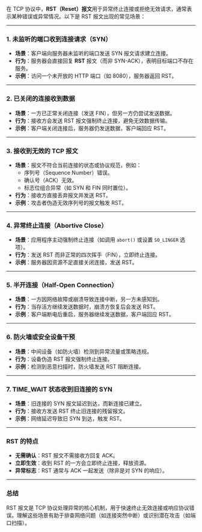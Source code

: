 在 TCP 协议中，**RST（Reset）报文**用于异常终止连接或拒绝无效请求，通常表示某种错误或异常情况。以下是 RST 报文出现的常见场景：

---

### **1. 未监听的端口收到连接请求（SYN）**
  - **场景**：客户端向服务器未监听的端口发送 SYN 报文请求建立连接。
  - **行为**：服务器会直接回复 **RST** 报文（而非 SYN-ACK），表明目标端口不存在服务。
  - **示例**：访问一个未开放的 HTTP 端口（如 8080），服务器返回 RST。

---

### **2. 已关闭的连接收到数据**
  - **场景**：一方已正常关闭连接（发送 FIN），但另一方仍尝试发送数据。
  - **行为**：接收方会发送 RST 报文强制终止连接，避免无效数据传输。
  - **示例**：客户端关闭连接后，服务器仍发送数据，客户端回应 RST。

---

### **3. 接收到无效的 TCP 报文**
  - **场景**：报文不符合当前连接的状态或协议规范，例如：
    - 序列号（Sequence Number）错误。
    - 确认号（ACK）无效。
    - 标志位组合异常（如 SYN 和 FIN 同时置位）。
  - **行为**：接收方直接丢弃报文并发送 RST。
  - **示例**：攻击者伪造无效序列号的报文触发 RST。

---

### **4. 异常终止连接（Abortive Close）**
  - **场景**：应用程序主动强制终止连接（如调用 `abort()` 或设置 `SO_LINGER` 选项）。
  - **行为**：发送 RST 而非正常的四次挥手（FIN），立即终止连接。
  - **示例**：服务器因资源不足直接关闭连接，发送 RST。

---

### **5. 半开连接（Half-Open Connection）**
  - **场景**：一方因网络故障或崩溃导致连接中断，另一方未感知到。
  - **行为**：当存活方继续发送数据时，崩溃方恢复后会发送 RST。
  - **示例**：客户端断电后重启，服务器继续发送数据，客户端回应 RST。

---

### **6. 防火墙或安全设备干预**
  - **场景**：中间设备（如防火墙）检测到异常流量或策略违规。
  - **行为**：设备伪造 RST 报文强制终止连接。
  - **示例**：检测到恶意扫描时，防火墙发送 RST 阻断连接。

---

### **7. TIME_WAIT 状态收到旧连接的 SYN**
  - **场景**：旧连接的 SYN 报文延迟到达，而新连接已建立。
  - **行为**：接收方发送 RST 终止旧连接的残留报文。
  - **示例**：网络延迟导致旧 SYN 到达，触发 RST。

---

### **RST 的特点**
- **无需确认**：RST 报文不需接收方回复 ACK。
- **立即生效**：收到 RST 的一方会立即终止连接，释放资源。
- **异常标志**：RST 通常与 ACK 一起发送（除非是对 SYN 的响应）。

---

### **总结**
RST 报文是 TCP 协议处理异常的核心机制，用于快速终止无效连接或响应协议错误。理解这些场景有助于排查网络问题（如连接突然中断）或识别潜在攻击（如端口扫描）。